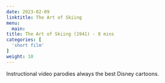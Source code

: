 ```yaml
---
date: 2023-02-09
linktitle: The Art of Skiing
menu:
  main:
title: The Art of Skiing (1941) - 8 mins
categories: [
  'short film'
]
weight: 10
---
```


Instructional video parodies always the best Disney cartoons.

